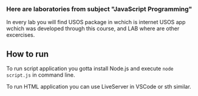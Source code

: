 ### Here are laboratories from subject "JavaScript Programming"
In every lab you will find USOS package in wchich is internet USOS app wchich was developed through this course, and LAB where are other excercises.

## How to run
To run script application you gotta install Node.js and execute `node script.js` in command line.

To run HTML application you can use LiveServer in VSCode or sth similar.
